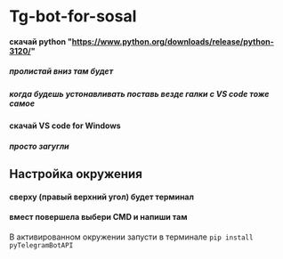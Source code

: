 # Tg-bot-for-sosal

#### скачай python "https://www.python.org/downloads/release/python-3120/"

##### пролистай вниз там будет 

##### когда будешь устонавливать поставь везде галки с VS code тоже самое 

#### скачай VS code for Windows

##### просто загугли 

## Настройка окружения

####  сверху (правый верхний угол) будет терминал 

#### вмест повершела выбери CMD и напиши там 

 В активированном окружении запусти в терминале
`pip install pyTelegramBotAPI`
